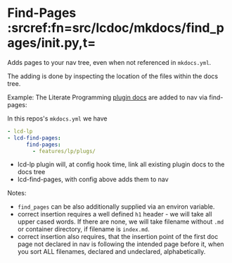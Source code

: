 # Find-Pages :srcref:fn=src/lcdoc/mkdocs/find_pages/__init__.py,t=

Adds pages to your nav tree, even when not referenced in `mkdocs.yml`.

The adding is done by inspecting the location of the files within the docs tree.


Example: The Literate Programming [plugin docs](../lp/plugs/) are added to nav via find-pages:

In this repos's `mkdocs.yml` we have

```yaml
- lcd-lp
- lcd-find-pages:
      find-pages:
        - features/lp/plugs/
```

- lcd-lp plugin will, at config hook time, link all existing plugin docs to the docs tree
- lcd-find-pages, with config above adds them to nav

Notes:

- `find_pages` can be also additionally supplied via an environ variable.
- correct insertion requires a well defined `h1` header - we will take all upper cased words. If
  there are none, we will take filename without `.md` or container directory, if filename is `index.md`.
- correct insertion also requires, that the insertion point of the first doc page not declared in
  nav is following the intended page before it, when you sort ALL filenames, declared and
  undeclared, alphabetically.
